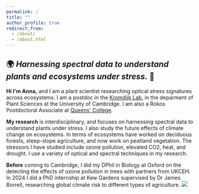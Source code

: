 ```yaml
---
permalink: /
title: ""
author_profile: true
redirect_from: 
  - /about/
  - /about.html
---
```

## :earth_africa: *Harnessing spectral data to understand plants and ecosystems under stress.* :herb:

**Hi I'm Anna,** and I am a plant scientist researching optical stress signatures across ecosystems. I am a postdoc in the [Kromdijk Lab](https://www.plantsci.cam.ac.uk/research/groups/environmental-plant-physiology), in the deparment of Plant Sciences at the University of Cambridge. I am also a Rokos Postdoctoral Associate at [Queens' College](https://www.queens.cam.ac.uk/). 

**My research** is interdisciplinary, and focuses on harnessing spectral data to understand plants under stress. I also study the future effects of climate change on ecosystems. In terms of ecosystems have worked on deciduous forests, steep-slope agriculture, and now work on peatland vegetation. The stressors I have studied include ozone pollution, elevated CO2, heat, and drought. I use a variety of optical and spectral techniques in my research. 

**Before** coming to Cambridge, I did my DPhil in Biology at Oxford on the detecting the effects of ozone pollution in trees with partners from UKCEH. In 2024 I did a PhD internship at Kew Gardens supervised by Dr James Borrell, researching global climate risk to different types of agriculture. 
<img src="/images/BES_Poster_2.png" /> 

